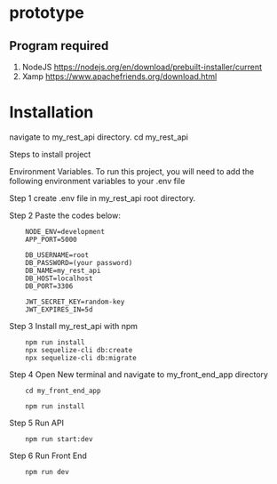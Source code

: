 # prototype
 
## Program required

1. NodeJS https://nodejs.org/en/download/prebuilt-installer/current
2. Xamp https://www.apachefriends.org/download.html


# Installation

navigate to my_rest_api directory.
        cd my_rest_api

Steps to install project

Environment Variables.
To run this project, you will need to add the following environment variables to your .env file

Step 1 create .env file in my_rest_api root directory.

Step 2 Paste the codes below:

        NODE_ENV=development
        APP_PORT=5000

        DB_USERNAME=root
        DB_PASSWORD=(your password)
        DB_NAME=my_rest_api
        DB_HOST=localhost
        DB_PORT=3306

        JWT_SECRET_KEY=random-key
        JWT_EXPIRES_IN=5d

Step 3 Install my_rest_api with npm

        npm run install
        npx sequelize-cli db:create  
        npx sequelize-cli db:migrate

Step 4 Open New terminal and navigate to my_front_end_app directory

        cd my_front_end_app

        npm run install

Step 5 Run API

        npm run start:dev

Step 6 Run Front End

        npm run dev
